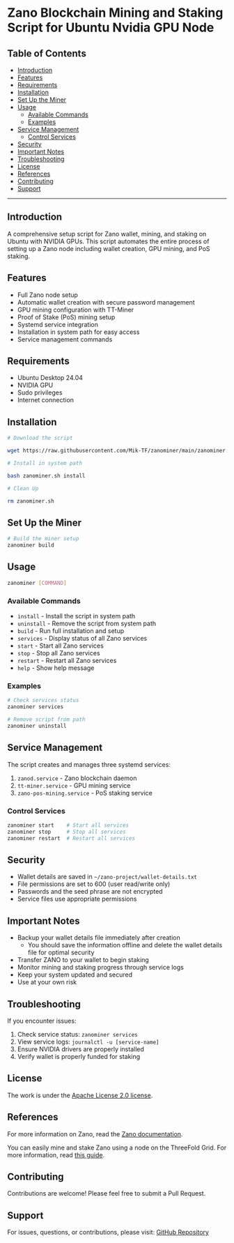 <h1> Zano Blockchain Mining and Staking Script for Ubuntu Nvidia GPU Node </h1>

<h2>Table of Contents</h2>

- [Introduction](#introduction)
- [Features](#features)
- [Requirements](#requirements)
- [Installation](#installation)
- [Set Up the Miner](#set-up-the-miner)
- [Usage](#usage)
  - [Available Commands](#available-commands)
  - [Examples](#examples)
- [Service Management](#service-management)
  - [Control Services](#control-services)
- [Security](#security)
- [Important Notes](#important-notes)
- [Troubleshooting](#troubleshooting)
- [License](#license)
- [References](#references)
- [Contributing](#contributing)
- [Support](#support)

---

## Introduction

A comprehensive setup script for Zano wallet, mining, and staking on Ubuntu with NVIDIA GPUs. This script automates the entire process of setting up a Zano node including wallet creation, GPU mining, and PoS staking.

## Features

- Full Zano node setup
- Automatic wallet creation with secure password management
- GPU mining configuration with TT-Miner
- Proof of Stake (PoS) mining setup
- Systemd service integration
- Installation in system path for easy access
- Service management commands

## Requirements

- Ubuntu Desktop 24.04
- NVIDIA GPU
- Sudo privileges
- Internet connection

## Installation

```bash
# Download the script

wget https://raw.githubusercontent.com/Mik-TF/zanominer/main/zanominer.sh

# Install in system path

bash zanominer.sh install

# Clean Up

rm zanominer.sh

```

## Set Up the Miner

```bash
# Build the miner setup
zanominer build
```

## Usage

```bash
zanominer [COMMAND]
```

### Available Commands

- `install` - Install the script in system path
- `uninstall` - Remove the script from system path
- `build` - Run full installation and setup
- `services` - Display status of all Zano services
- `start` - Start all Zano services
- `stop` - Stop all Zano services
- `restart` - Restart all Zano services
- `help` - Show help message

### Examples

```bash
# Check services status
zanominer services

# Remove script from path
zanominer uninstall
```

## Service Management

The script creates and manages three systemd services:
1. `zanod.service` - Zano blockchain daemon
2. `tt-miner.service` - GPU mining service
3. `zano-pos-mining.service` - PoS staking service

### Control Services

```bash
zanominer start    # Start all services
zanominer stop     # Stop all services
zanominer restart  # Restart all services
```

## Security

- Wallet details are saved in `~/zano-project/wallet-details.txt`
- File permissions are set to 600 (user read/write only)
- Passwords and the seed phrase are not encrypted
- Service files use appropriate permissions

## Important Notes

- Backup your wallet details file immediately after creation
  - You should save the information offline and delete the wallet details file for optimal security 
- Transfer ZANO to your wallet to begin staking
- Monitor mining and staking progress through service logs
- Keep your system updated and secured
- Use at your own risk

## Troubleshooting

If you encounter issues:
1. Check service status: `zanominer services`
2. View service logs: `journalctl -u [service-name]`
3. Ensure NVIDIA drivers are properly installed
4. Verify wallet is properly funded for staking

## License

The work is under the [Apache License 2.0 license](./LICENSE).

## References

For more information on Zano, read the [Zano documentation](https://docs.zano.org/).

You can easily mine and stake Zano using a node on the ThreeFold Grid. For more information, read [this guide](https://forum.threefold.io/t/mine-and-stake-zano-on-the-threefold-grid/4465).

## Contributing

Contributions are welcome! Please feel free to submit a Pull Request.

## Support

For issues, questions, or contributions, please visit:
[GitHub Repository](https://github.com/Mik-TF/zanominer)
